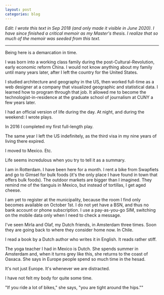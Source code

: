 ```yaml
---
layout: post
categories: blog
---
```


_Edit: I wrote this text in Sep 2018 (and only made it visible in June 2020). I have since finished a critical memoir as my Master's thesis. I realize that so much of the memoir was seeded from this text._

<hr>

Being here is a demarcation in time.

I was born into a working class family during the post-Cultural-Revolution, early economic reform China. I would not know anything about my family until many years later, after I left the country for the United States.

I studied architecture and geography in the US, then worked full-time as a web designer at a company that visualized geographic and statistical data. I learned how to program through that job. It allowed me to become the technologist-in-residence at the graduate school of journalism at CUNY a few years later.

I had an official version of life during the day. At night, and during the weekend: I wrote plays.

In 2016 I completed my first full-length play.

The same year I left the US indefinitely, as the third visa in my nine years of living there expired.

I moved to Mexico. Etc.

Life seems incredulous when you try to tell it as a summary.

I am in Rotterdam. I have been here for a month. I rent a bike from Swapfiets and go to Gimsel for bulk foods (it's the only place I have found in town that offers bulk foods). The outdoor markets are bigger than I imagined. They remind me of the tianguis in Mexico, but instead of tortillas, I get aged cheese.

I am yet to register at the municipality, because the room I find only becomes available on October 1st. I do not yet have a BSN, and thus no bank account or phone subscription. I use a pay-as-you-go SIM, switching on the mobile data only when I need to check a message.

I've seen Mirla and Olaf, my Dutch friends, in Amsterdam three times. Soon they are going back to where they consider home now. In Chile.

I read a book by a Dutch author who writes it in English. It reads rather stiff. 

The yoga teacher I had in Mexico is Dutch. She spends summer in Amsterdam and, when it turns grey like this, she returns to the coast of Oaxaca. She says in Europe people spend so much time in the hesad. 

It's not just Europe. It's whenever we are distracted.

I have not felt my body for quite some time.

"If you ride a lot of bikes," she says, "you are tight around the hips.""









